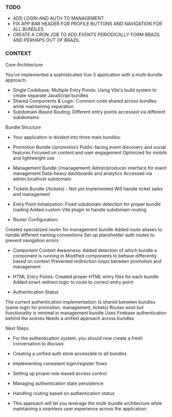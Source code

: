 ### TODO

- ADD LOGIN AND AUTH TO MANAGEMENT
- FIX APP BAR HEADER FOR PROFILE BUTTONS AND NAVIGATION FOR ALL BUNDLES
- CREATE A CRON JOB TO ADD EVENTS PERIODICALLY FORM BRAZIL AND PERHAPS OUT OF BRAZIL


### CONTEXT
Core Architecture

You've implemented a sophisticated Vue 3 application with a multi-bundle approach:
- Single Codebase, Multiple Entry Points: Using Vite's build system to create separate JavaScript bundles
- Shared Components & Logic: Common code shared across bundles while maintaining separation
- Subdomain-Based Routing: Different entry points accessed via different subdomains

Bundle Structure

- Your application is divided into three main bundles:

- Promotion Bundle (/promotion)
Public-facing event discovery and social features
Focused on content and user engagement
Optimized for mobile and lightweight use

- Management Bundle (/management)
Admin/producer interface for event management
Data-heavy dashboards and analytics
Accessed via admin.localhost subdomain

- Tickets Bundle (/tickets) - Not yet implemented
Will handle ticket sales and management

- Entry Point Initialization:
Fixed subdomain detection for proper bundle loading
Added custom Vite plugin to handle subdomain routing

- Router Configuration:

Created specialized router for management bundle
Added route aliases to handle different naming conventions
Set up placeholder auth routes to prevent navigation errors

- Component Context Awareness:
Added detection of which bundle a component is running in
Modified components to behave differently based on context
Prevented redirection loops between promotion and management

- HTML Entry Points:
Created proper HTML entry files for each bundle
Added smart redirect logic to route to correct entry point

- Authentication Status

The current authentication implementation:
Is shared between bundles (same login for promotion, management, tickets)
Routes exist but functionality is minimal in management bundle
Uses Firebase authentication behind the scenes
Needs a unified approach across bundles

Next Steps

- For the authentication system, you should now create a fresh conversation to discuss:

- Creating a unified auth store accessible to all bundles

- Implementing consistent login/register flows

- Setting up proper role-based access control

- Managing authentication state persistence

- Handling routing based on authentication status

- This approach will let you leverage the multi-bundle architecture while maintaining a seamless user experience across the application.